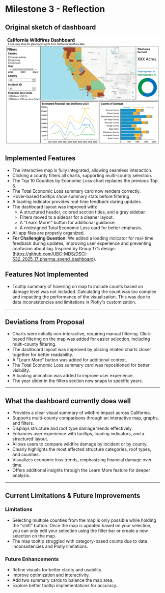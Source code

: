 # Milestone 3 - Reflection

## Original sketch of dashboard
![Sketch of California wildfire dashboard](../img/sketch.png)

## **Implemented Features**
- The interactive map is fully integrated, allowing seamless interaction.  
- Clicking a county filters all charts, supporting multi-county selection.  
- The Top 10 Counties by Economic Loss chart replaces the previous Top 5.  
- The Total Economic Loss summary card now renders correctly.  
- Hover-based tooltips show summary stats before filtering.  
- A loading indicator provides real-time feedback during updates.  
- The dashboard layout was improved with:  
  - A structured header, colored section titles, and a gray sidebar.  
  - Filters moved to a sidebar for a cleaner layout.  
  - A "Learn More!" button for additional guidance.  
  - A redesigned Total Economic Loss card for better emphasis.  
- All app files are properly organized.  
- **For Challenging Question**: We added a loading indicator for real-time feedback during updates, improving user experience and preventing confusion about lag. Inspired by Group 17’s design:(https://github.com/UBC-MDS/DSCI-532_2025_17_pharma_spend_dashboard).  

## **Features Not Implemented**
- Tooltip summary of hovering on map to include counts based on damage level was not included. Calculating the count was too complex and impacting the performance of the visualization. This was due to data inconsistencies and limitations in Plotly's customization.     

-----------------------------------------------------------
## **Deviations from Proposal**
- Charts were initially non-interactive, requiring manual filtering. Click-based filtering on the map was added for easier selection, including multi-county filtering.  
- The dashboard layout was improved by placing related charts closer together for better readability.  
- A "Learn More" button was added for additional context.  
- The Total Economic Loss summary card was repositioned for better visibility.  
- A loading animation was added to improve user experience.  
- The year slider in the filters section now snaps to specific years.  


-----------------------------------------------------------
## **What the dashboard currently does well**
- Provides a clear visual summary of wildfire impact across California.  
- Supports multi-county comparisons through an interactive map, graphs, and filters.  
- Displays structure and roof type damage trends effectively.  
- Enhances user experience with tooltips, loading indicators, and a structured layout.  
- Allows users to compare wildfire damage by incident or by county.  
- Clearly highlights the most affected structure categories, roof types, and counties.  
- Visualizes economic loss trends, emphasizing financial damage over time.  
- Offers additional insights through the Learn More feature for deeper analysis.  

-----------------------------------------------------------
## **Current Limitations & Future Improvements**

### **Limitations**
- Selecting multiple counties from the map is only possible while holding the "shift" button. Once the map is updated based on your selection, you can only edit your selection using the filter bar or create a new selection on the map.  
- The map tooltip struggled with category-based counts due to data inconsistencies and Plotly limitations.  
 

### **Future Enhancements**
- Refine visuals for better clarity and usability.  
- Improve optimization and interactivity.  
- Add two summary cards to balance the map area.  
- Explore better tooltip implementations for accuracy.  
